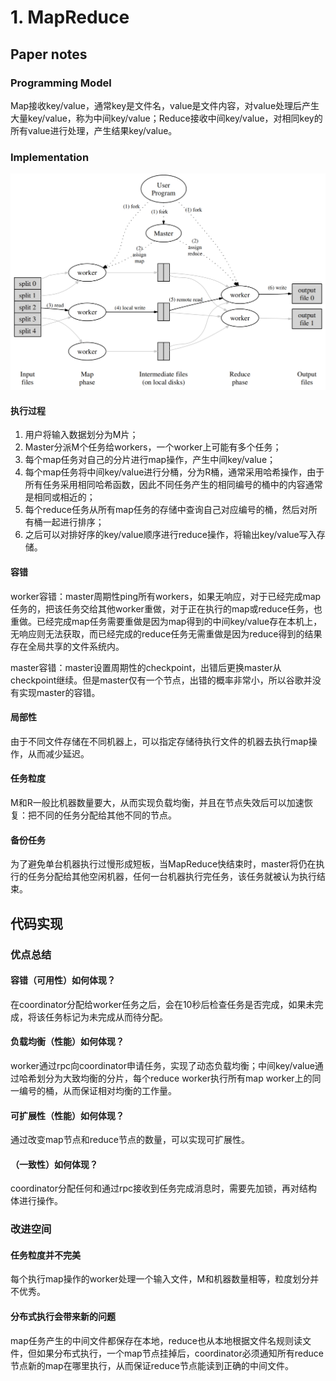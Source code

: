 # 1. MapReduce
## Paper notes
### Programming Model
Map接收key/value，通常key是文件名，value是文件内容，对value处理后产生大量key/value，称为中间key/value；Reduce接收中间key/value，对相同key的所有value进行处理，产生结果key/value。
### Implementation
![Alt text](img/image.png)
#### 执行过程
1. 用户将输入数据划分为M片；
2. Master分派M个任务给workers，一个worker上可能有多个任务；
3. 每个map任务对自己的分片进行map操作，产生中间key/value；
4. 每个map任务将中间key/value进行分桶，分为R桶，通常采用哈希操作，由于所有任务采用相同哈希函数，因此不同任务产生的相同编号的桶中的内容通常是相同或相近的；
5. 每个reduce任务从所有map任务的存储中查询自己对应编号的桶，然后对所有桶一起进行排序；
6. 之后可以对排好序的key/value顺序进行reduce操作，将输出key/value写入存储。
#### 容错
worker容错：master周期性ping所有workers，如果无响应，对于已经完成map任务的，把该任务交给其他worker重做，对于正在执行的map或reduce任务，也重做。已经完成map任务需要重做是因为map得到的中间key/value存在本机上，无响应则无法获取，而已经完成的reduce任务无需重做是因为reduce得到的结果存在全局共享的文件系统内。

master容错：master设置周期性的checkpoint，出错后更换master从checkpoint继续。但是master仅有一个节点，出错的概率非常小，所以谷歌并没有实现master的容错。
#### 局部性
由于不同文件存储在不同机器上，可以指定存储待执行文件的机器去执行map操作，从而减少延迟。
#### 任务粒度
M和R一般比机器数量要大，从而实现负载均衡，并且在节点失效后可以加速恢复：把不同的任务分配给其他不同的节点。
#### 备份任务
为了避免单台机器执行过慢形成短板，当MapReduce快结束时，master将仍在执行的任务分配给其他空闲机器，任何一台机器执行完任务，该任务就被认为执行结束。
## 代码实现
### 优点总结
#### 容错（可用性）如何体现？
在coordinator分配给worker任务之后，会在10秒后检查任务是否完成，如果未完成，将该任务标记为未完成从而待分配。
#### 负载均衡（性能）如何体现？
worker通过rpc向coordinator申请任务，实现了动态负载均衡；中间key/value通过哈希划分为大致均衡的分片，每个reduce worker执行所有map worker上的同一编号的桶，从而保证相对均衡的工作量。
#### 可扩展性（性能）如何体现？
通过改变map节点和reduce节点的数量，可以实现可扩展性。
#### （一致性）如何体现？
coordinator分配任何和通过rpc接收到任务完成消息时，需要先加锁，再对结构体进行操作。
### 改进空间
#### 任务粒度并不完美
每个执行map操作的worker处理一个输入文件，M和机器数量相等，粒度划分并不优秀。
#### 分布式执行会带来新的问题
map任务产生的中间文件都保存在本地，reduce也从本地根据文件名规则读文件，但如果分布式执行，一个map节点挂掉后，coordinator必须通知所有reduce节点新的map在哪里执行，从而保证reduce节点能读到正确的中间文件。
